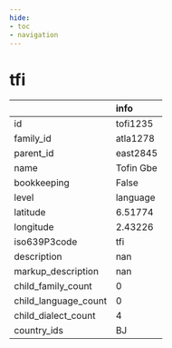 ```yaml
---
hide:
- toc
- navigation
---
```

# tfi
|                      | info      |
|:---------------------|:----------|
| id                   | tofi1235  |
| family_id            | atla1278  |
| parent_id            | east2845  |
| name                 | Tofin Gbe |
| bookkeeping          | False     |
| level                | language  |
| latitude             | 6.51774   |
| longitude            | 2.43226   |
| iso639P3code         | tfi       |
| description          | nan       |
| markup_description   | nan       |
| child_family_count   | 0         |
| child_language_count | 0         |
| child_dialect_count  | 4         |
| country_ids          | BJ        |